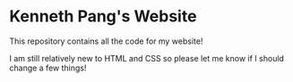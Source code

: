 # Kenneth Pang's Website
This repository contains all the code for my website!

I am still relatively new to HTML and CSS so please let me
know if I should change a few things!
